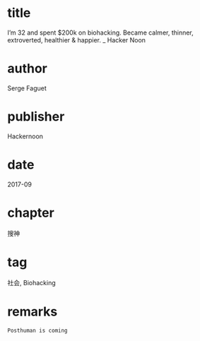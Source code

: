 # title
I’m 32 and spent $200k on biohacking. Became calmer, thinner, extroverted, healthier & happier. _ Hacker Noon

# author
Serge Faguet

# publisher
Hackernoon

# date
2017-09

# chapter
搜神

# tag
社会, Biohacking

# remarks
`Posthuman is coming`

